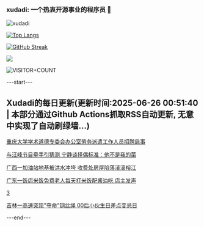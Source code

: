 ### xudadi: 一个热衷开源事业的程序员 👋

![xudadi](https://github-readme-stats-git-masterorgs-github-readme-stats-team.vercel.app/api?username=xudadi)

[![Top Langs](https://github-readme-stats.vercel.app/api/top-langs/?username=xudadi)](https://github.com/anuraghazra/github-readme-stats)

[![GitHub Streak](https://streak-stats.demolab.com?user=xudadi&locale=zh_Hans)](https://git.io/streak-stats)

![](https://raw.githubusercontent.com/xudadi/xudadi/main/assets/github-contribution-grid-snake.svg)

![VISITOR+COUNT](https://komarev.com/ghpvc/?username=xudadi&label=VISITOR+COUNT)


---start---

## Xudadi的每日更新(更新时间:2025-06-26 00:51:40 | 本部分通过Github Actions抓取RSS自动更新, 无意中实现了自动刷绿墙...)

[重庆大学学术道德专委会办公室劳务派遣工作人员招聘启事](https://www.gongkaoleida.com/article/2473981)

[与汪峰节目牵手引猜测 宁静谈择偶标准：他不是我的菜](https://m.163.com/news/article/K2U3VG5F051492T3.html)

[广西一加油站地基被洪水冲垮 收费处房屋陷落滚滚榕江](https://m.163.com/news/article/K2TVI5EU05561G0D.html)

[广东一饭店米饭免费老人每天打米饭配酱油吃 店主发声](https://m.163.com/news/article/K2TUTU5O05561G0D.html)

[3](https://m.163.com/touch/news/sub/domestic)

[吉林一高速突现"夺命"钢丝绳 00后小伙生日差点变忌日](https://m.163.com/news/article/K2U04T410550B6IS.html)

---end---
